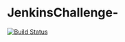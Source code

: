 # JenkinsChallenge-
[![Build Status](http://ec2-34-233-196-241.compute-1.amazonaws.com/buildStatus/icon?job=jenkins_github_challenge)](http://ec2-34-233-196-241.compute-1.amazonaws.com/job/jenkins_github_challenge/)
